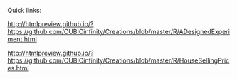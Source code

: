 Quick links:

http://htmlpreview.github.io/?https://github.com/CUBICinfinity/Creations/blob/master/R/ADesignedExperiment.html

http://htmlpreview.github.io/?https://github.com/CUBICinfinity/Creations/blob/master/R/HouseSellingPrices.html
